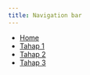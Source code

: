 ```yaml
---
title: Navigation bar
---
```


 - [Home](%base_url%)
 - [Tahap 1](#)
 - [Tahap 2](#)
 - [Tahap 3](#)
 
